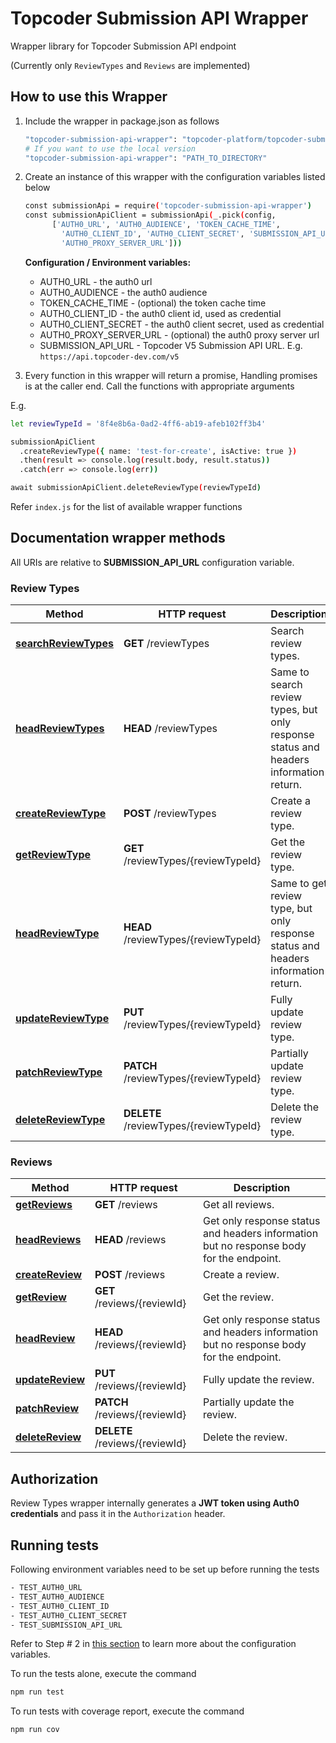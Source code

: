 # Topcoder Submission API Wrapper

Wrapper library for Topcoder Submission API endpoint 

(Currently only `ReviewTypes` and `Reviews` are implemented)

## How to use this Wrapper

1. Include the wrapper in package.json as follows

    ```bash
    "topcoder-submission-api-wrapper": "topcoder-platform/topcoder-submission-api-wrapper.git"
    # If you want to use the local version
    "topcoder-submission-api-wrapper": "PATH_TO_DIRECTORY"
    ```

2. Create an instance of this wrapper with the configuration variables listed below

    ```bash
    const submissionApi = require('topcoder-submission-api-wrapper')
    const submissionApiClient = submissionApi(_.pick(config,
          ['AUTH0_URL', 'AUTH0_AUDIENCE', 'TOKEN_CACHE_TIME',
            'AUTH0_CLIENT_ID', 'AUTH0_CLIENT_SECRET', 'SUBMISSION_API_URL',
            'AUTH0_PROXY_SERVER_URL']))
    ```

    **Configuration / Environment variables:**

    - AUTH0_URL - the auth0 url
    - AUTH0_AUDIENCE - the auth0 audience
    - TOKEN_CACHE_TIME - (optional) the token cache time
    - AUTH0_CLIENT_ID - the auth0 client id, used as credential
    - AUTH0_CLIENT_SECRET - the auth0 client secret, used as credential
    - AUTH0_PROXY_SERVER_URL - (optional) the auth0 proxy server url
    - SUBMISSION_API_URL - Topcoder V5 Submission API URL. E.g. `https://api.topcoder-dev.com/v5`

3. Every function in this wrapper will return a promise, Handling promises is at the caller end. Call the functions with appropriate arguments

E.g.

```bash
let reviewTypeId = '8f4e8b6a-0ad2-4ff6-ab19-afeb102ff3b4'

submissionApiClient
  .createReviewType({ name: 'test-for-create', isActive: true })
  .then(result => console.log(result.body, result.status))
  .catch(err => console.log(err))

await submissionApiClient.deleteReviewType(reviewTypeId)
```

Refer `index.js` for the list of available wrapper functions

## Documentation wrapper methods

All URIs are relative to **SUBMISSION_API_URL** configuration variable.

### Review Types

Method | HTTP request | Description
------------- | ------------- | -------------
[**searchReviewTypes**](docs/ReviewTypesApi.md#searchReviewTypes) | **GET** /reviewTypes | Search review types.
[**headReviewTypes**](docs/ReviewTypesApi.md#headReviewTypes) | **HEAD** /reviewTypes | Same to search review types, but only response status and headers information return.
[**createReviewType**](docs/ReviewTypesApi.md#createReviewType) | **POST** /reviewTypes | Create a review type.
[**getReviewType**](docs/ReviewTypesApi.md#getReviewType) | **GET** /reviewTypes/{reviewTypeId} | Get the review type.
[**headReviewType**](docs/ReviewTypesApi.md#headReviewType) | **HEAD** /reviewTypes/{reviewTypeId} | Same to get review type, but only response status and headers information return.
[**updateReviewType**](docs/ReviewTypesApi.md#updateReviewType) | **PUT** /reviewTypes/{reviewTypeId} | Fully update review type.
[**patchReviewType**](docs/ReviewTypesApi.md#patchReviewType) | **PATCH** /reviewTypes/{reviewTypeId} | Partially update review type.
[**deleteReviewType**](docs/ReviewTypesApi.md#deleteReviewType) | **DELETE** /reviewTypes/{reviewTypeId} | Delete the review type.

### Reviews

| Method                                         | HTTP request                   | Description                                                  |
| ---------------------------------------------- | ------------------------------ | ------------------------------------------------------------ |
| [**getReviews**](ReviewsApi.md#getReviews)     | **GET** /reviews               | Get all reviews.                                             |
| [**headReviews**](ReviewsApi.md#headReviews)   | **HEAD** /reviews              | Get only response status and headers information but no response body for the endpoint. |
| [**createReview**](ReviewsApi.md#createReview) | **POST** /reviews              | Create a review.                                             |
| [**getReview**](ReviewsApi.md#getReview)       | **GET** /reviews/{reviewId}    | Get the review.                                              |
| [**headReview**](ReviewsApi.md#headReview)     | **HEAD** /reviews/{reviewId}   | Get only response status and headers information but no response body for the endpoint. |
| [**updateReview**](ReviewsApi.md#updateReview) | **PUT** /reviews/{reviewId}    | Fully update the review.                                     |
| [**patchReview**](ReviewsApi.md#patchReview)   | **PATCH** /reviews/{reviewId}  | Partially update the review.                                 |
| [**deleteReview**](ReviewsApi.md#deleteReview) | **DELETE** /reviews/{reviewId} | Delete the review.                                           |

## Authorization

Review Types wrapper internally generates a **JWT token using Auth0 credentials** and pass it in the `Authorization` header.

## Running tests

Following environment variables need to be set up before running the tests

```bash
- TEST_AUTH0_URL
- TEST_AUTH0_AUDIENCE
- TEST_AUTH0_CLIENT_ID
- TEST_AUTH0_CLIENT_SECRET
- TEST_SUBMISSION_API_URL
```

Refer to Step # 2 in [this section](#how-to-use-this-wrapper) to learn more about the configuration variables.

To run the tests alone, execute the command

```bash
npm run test
```

To run tests with coverage report, execute the command

```bash
npm run cov
```
